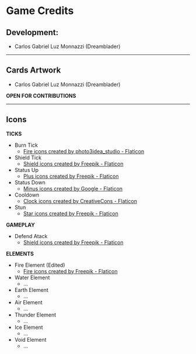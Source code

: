 # Game Credits

## Development:

- Carlos Gabriel Luz Monnazzi (Dreamblader)

---

## Cards Artwork

- Carlos Gabriel Luz Monnazzi (Dreamblader)

**OPEN FOR CONTRIBUTIONS**

---

## Icons

**TICKS**

- Burn Tick
  - <a href="https://www.flaticon.com/free-icons/fire" title="fire icons">Fire icons created by photo3idea_studio - Flaticon</a>
- Shield Tick
  - <a href="https://www.flaticon.com/free-icons/shield" title="shield icons">Shield icons created by Freepik - Flaticon</a>
- Status Up
  - <a href="https://www.flaticon.com/free-icons/plus" title="plus icons">Plus icons created by Freepik - Flaticon</a>
- Status Down
  - <a href="https://www.flaticon.com/free-icons/minus" title="minus icons">Minus icons created by Google - Flaticon</a>
- Cooldown
  - <a href="https://www.flaticon.com/free-icons/clock" title="clock icons">Clock icons created by CreativeCons - Flaticon</a>
- Stun
  - <a href="https://www.flaticon.com/free-icons/star" title="star icons">Star icons created by Freepik - Flaticon</a>

**GAMEPLAY**

- Defend Atack
  - <a href="https://www.flaticon.com/free-icons/shield" title="shield icons">Shield icons created by Freepik - Flaticon</a>

**ELEMENTS**

- Fire Element (Edited)
  - <a href="https://www.flaticon.com/free-icons/fire" title="fire icons">Fire icons created by Freepik - Flaticon</a>
- Water Element
  - ...
- Earth Element
  - ...
- Air Element
  - ...
- Thunder Element
  - ...
- Ice Element
  - ...
- Void Element
  - ...
